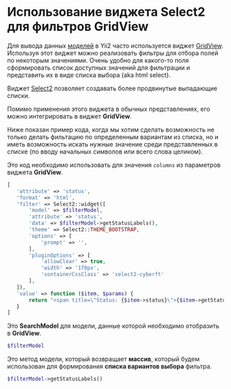 # Использование виджета Select2 для фильтров GridView

Для вывода данных [моделей](https://github.com/yiisoft/yii2/blob/master/docs/guide-ru/structure-models.md) в Yii2 часто используется виджет [GridView](https://nix-tips.ru/yii2-razbiraemsya-s-gridview.html). Используя этот виджет можно реализовать фильтры для отбора полей по некоторым значениями. Очень удобно для какого-то поля сформировать список доступных значений для фильтрации и представить их в виде списка выбора (aka html select). 

Виджет [Select2](https://github.com/kartik-v/yii2-widget-select2) позволяет создавать более продвинутые выпадающие списки.

Помимо применения этого виджета в обычных представлениях, его можно интегрировать в виджет **GridView**.

Ниже показан пример кода, когда мы хотим сделать возможность не только делать фильтацию по определенным вариантам из списка, но и иметь возможность искать нужные значение среди представленных в списке (по вводу начальных символов или всего слова целиком).

Это код необходимо использовать для значения ```columns``` из параметров виджета **GridView**.

```php
[
   'attribute' => 'status',
   'format' => 'html',
   'filter' => Select2::widget([
       'model' => $filterModel,
       'attribute' => 'status',
       'data' => $filterModel->getStatusLabels(),
       'theme' => Select2::THEME_BOOTSTRAP,
       'options' => [
           'prompt' => '',
       ],
       'pluginOptions' => [
           'allowClear' => true,
           'width' => '170px',
           'containerCssClass' => 'select2-cyberft'
       ],
   ]),
   'value' => function ($item, $params) {
       return "<span title=\"Status: {$item->status}\">{$item->getStatusLabel()}</span>";
   }
]
```
Это **SearchModel** для модели, данные которой необходимо отобразить в **GridView**.

```php
$filterModel
```
Это метод модели, который возвращает **массив**, который будем использован для формирования **списка вариантов выбора** фильтра.

```php
$filterModel->getStatusLabels()
```

